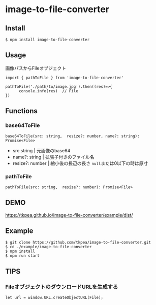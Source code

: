 
# image-to-file-converter

## Install
```
$ npm install image-to-file-converter

```

## Usage

画像パスからFileオブジェクト
```
import { pathToFile } from 'image-to-file-converter'

pathToFile('./path/to/image.jpg').then((res)=>{
      console.info(res)  // File
})  

```

## Functions
### base64ToFile
```
base64ToFile(src: string,  resize?: number, name?: string): Promise<File>
```
- src:string  | 元画像のbase64
- name?: string | 拡張子付きのファイル名
- resize?: number | 縮小後の長辺の長さ `null`または0以下の時は原寸

### pathToFile
```
pathToFile(src: string,  resize?: number): Promise<File>
```

## DEMO
https://tkpea.github.io/image-to-file-converter/example/dist/
## Example
```
$ git clone https://github.com/tkpea/image-to-file-converter.git
$ cd ./example/image-to-file-converter
$ npm install
$ npm run start
```

## TIPS
### FileオブジェクトのダウンロードURLを生成する
`let url = window.URL.createObjectURL(File);`
